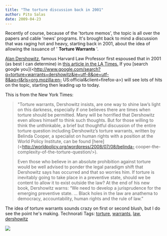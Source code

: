 ```yaml
---
title: "The torture discussion back in 2001"
author: Pito Salas
date: 2009-04-23
---
```




Recently of course, because of the 'torture memos', the topic is all over the
papers and cable 'news' programs. It's brought back to mind a discussion that
was raging hot and heavy, starting back in 2001, about the idea of allowing
the issuance of ' **Torture Warrants** '.

[Alan Dershowitz](<http://en.wikipedia.org/wiki/Alan_Dershowitz>), famous
Harvard Law Professor first espoused that in 2001 (as best I can determine) in
[this article in the LA
Times.](<http://groups.google.com/group/alt.impeach.bush/msg/814527884aa6c904>)
If you [search google
you](<http://www.google.com/search?q=torture+warrants+dershowitz&ie=utf-8&oe=utf-8&aq=t&rls=org.mozilla:en-
US:official&client=firefox-a>) will see lots of hits on the topic, starting
then leading up to today.

This is from the New York Times:

> "Torture warrants, Dershowitz insists, are one way to shine law’s light on
> this darkness, especially if one believes there are times when torture
> should be permitted. Many will be horrified that Dershowitz even allows
> himself to think such thoughts. But for those willing to think the
> unthinkable, a brief but thoughtful discussion of the entire torture
> question including Dershowitz’s torture warrants, written by Belinda Cooper,
> a specialist on human rights with a position at the World Policy Institute,
> can be found [here](<http://worldpolicy.org/wordpress/2008/07/08/belinda-
> cooper-the-complexity-of-the-torture-question/>).
>
> Even those who believe in an absolute prohibition against torture would be
> well advised to ponder the legal paradigm shift that Dershowitz says has
> occurred and that so worries him. If torture is inevitably going to take
> place in a preventive state, should we be content to allow it to exist
> outside the law? At the end of his new book, Dershowitz warns: “We need to
> develop a jurisprudence for the emerging preventive state. … Black holes in
> the law are anathema to democracy, accountability, human rights and the rule
> of law.”

The idea of torture warrants sounds crazy on first or second blush, but I do
see the point he's making. Technorati Tags:
[torture](<http://technorati.com/tag/torture>),
[warrants](<http://technorati.com/tag/warrants>),
[law](<http://technorati.com/tag/law>),
[dershowitz](<http://technorati.com/tag/dershowitz>)

![](https://i0.wp.com/img.zemanta.com/pixy.gif?w=584)



